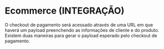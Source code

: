 # Ecommerce \(INTEGRAÇÃO\)

O checkout de pagamento será acessado através de uma URL em que haverá um payload preenchendo as informações de cliente e do produto. Existem duas maneiras para gerar o payload esperado pelo checkout de pagamento.

